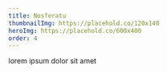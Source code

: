 ```yaml
---
title: Nosferatu
thumbnailImg: https://placehold.co/120x140
heroImg: https://placehold.co/600x400
order: 4
---
```


lorem ipsum dolor sit amet
